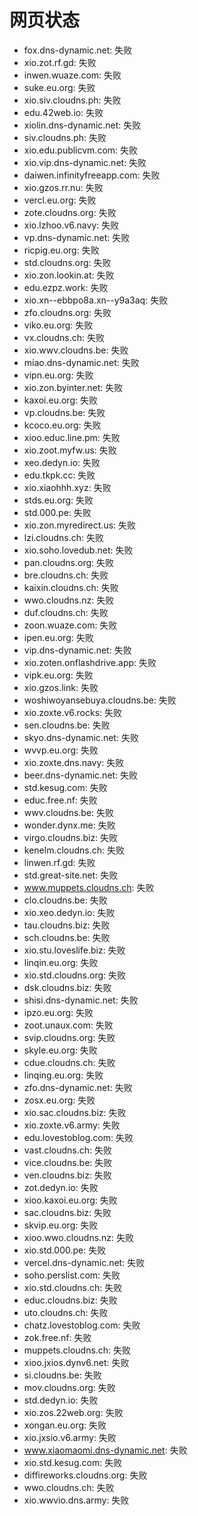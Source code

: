 # 网页状态
- fox.dns-dynamic.net: 失败
- xio.zot.rf.gd: 失败
- inwen.wuaze.com: 失败
- suke.eu.org: 失败
- xio.siv.cloudns.ph: 失败
- edu.42web.io: 失败
- xiolin.dns-dynamic.net: 失败
- siv.cloudns.ph: 失败
- xio.edu.publicvm.com: 失败
- xio.vip.dns-dynamic.net: 失败
- daiwen.infinityfreeapp.com: 失败
- xio.gzos.rr.nu: 失败
- vercl.eu.org: 失败
- zote.cloudns.org: 失败
- xio.lzhoo.v6.navy: 失败
- vp.dns-dynamic.net: 失败
- ricpig.eu.org: 失败
- std.cloudns.org: 失败
- xio.zon.lookin.at: 失败
- edu.ezpz.work: 失败
- xio.xn--ebbpo8a.xn--y9a3aq: 失败
- zfo.cloudns.org: 失败
- viko.eu.org: 失败
- vx.cloudns.ch: 失败
- xio.wwv.cloudns.be: 失败
- miao.dns-dynamic.net: 失败
- vipn.eu.org: 失败
- xio.zon.byinter.net: 失败
- kaxoi.eu.org: 失败
- vp.cloudns.be: 失败
- kcoco.eu.org: 失败
- xioo.educ.line.pm: 失败
- xio.zoot.myfw.us: 失败
- xeo.dedyn.io: 失败
- edu.tkpk.cc: 失败
- xio.xiaohhh.xyz: 失败
- stds.eu.org: 失败
- std.000.pe: 失败
- xio.zon.myredirect.us: 失败
- lzi.cloudns.ch: 失败
- xio.soho.lovedub.net: 失败
- pan.cloudns.org: 失败
- bre.cloudns.ch: 失败
- kaixin.cloudns.ch: 失败
- wwo.cloudns.nz: 失败
- duf.cloudns.ch: 失败
- zoon.wuaze.com: 失败
- ipen.eu.org: 失败
- vip.dns-dynamic.net: 失败
- xio.zoten.onflashdrive.app: 失败
- vipk.eu.org: 失败
- xio.gzos.link: 失败
- woshiwoyansebuya.cloudns.be: 失败
- xio.zoxte.v6.rocks: 失败
- sen.cloudns.be: 失败
- skyo.dns-dynamic.net: 失败
- wvvp.eu.org: 失败
- xio.zoxte.dns.navy: 失败
- beer.dns-dynamic.net: 失败
- std.kesug.com: 失败
- educ.free.nf: 失败
- wwv.cloudns.be: 失败
- wonder.dynx.me: 失败
- virgo.cloudns.biz: 失败
- kenelm.cloudns.ch: 失败
- linwen.rf.gd: 失败
- std.great-site.net: 失败
- www.muppets.cloudns.ch: 失败
- clo.cloudns.be: 失败
- xio.xeo.dedyn.io: 失败
- tau.cloudns.biz: 失败
- sch.cloudns.be: 失败
- xio.stu.loveslife.biz: 失败
- linqin.eu.org: 失败
- xio.std.cloudns.org: 失败
- dsk.cloudns.biz: 失败
- shisi.dns-dynamic.net: 失败
- ipzo.eu.org: 失败
- zoot.unaux.com: 失败
- svip.cloudns.org: 失败
- skyle.eu.org: 失败
- cdue.cloudns.ch: 失败
- linqing.eu.org: 失败
- zfo.dns-dynamic.net: 失败
- zosx.eu.org: 失败
- xio.sac.cloudns.biz: 失败
- xio.zoxte.v6.army: 失败
- edu.lovestoblog.com: 失败
- vast.cloudns.ch: 失败
- vice.cloudns.be: 失败
- ven.cloudns.biz: 失败
- zot.dedyn.io: 失败
- xioo.kaxoi.eu.org: 失败
- sac.cloudns.biz: 失败
- skvip.eu.org: 失败
- xioo.wwo.cloudns.nz: 失败
- xio.std.000.pe: 失败
- vercel.dns-dynamic.net: 失败
- soho.perslist.com: 失败
- xio.std.cloudns.ch: 失败
- educ.cloudns.biz: 失败
- uto.cloudns.ch: 失败
- chatz.lovestoblog.com: 失败
- zok.free.nf: 失败
- muppets.cloudns.ch: 失败
- xioo.jxios.dynv6.net: 失败
- si.cloudns.be: 失败
- mov.cloudns.org: 失败
- std.dedyn.io: 失败
- xio.zos.22web.org: 失败
- xongan.eu.org: 失败
- xio.jxsio.v6.army: 失败
- www.xiaomaomi.dns-dynamic.net: 失败
- xio.std.kesug.com: 失败
- diffireworks.cloudns.org: 失败
- wwo.cloudns.ch: 失败
- xio.wwvio.dns.army: 失败
